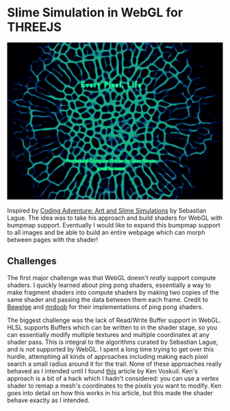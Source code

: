 # Slime Simulation in WebGL for THREEJS

![Slime Image](/ReadMePic.png)

Inspired by [Coding Adventure: Ant and Slime Simulations](https://www.youtube.com/watch?v=X-iSQQgOd1A) by Sebastian Lague. The idea was to take his approach and build shaders for WebGL with bumpmap support. Eventually I would like to expand this bumpmap support to all images and be able to build an entire webpage which can morph between pages with the shader!

## Challenges
The first major challenge was that WebGL doesn't *really* support compute shaders. I quickly learned about ping pong shaders, essentially a way to make fragment shaders into compute shaders by making two copies of the same shader and passing the data between them each frame. Credit to [Bewelge](https://github.com/Bewelge) and [mrdoob](https://github.com/mrdoob/three.js/blob/master/examples/webgl_gpgpu_birds.html) for their implementations of ping pong shaders.

The biggest challenge was the lack of Read/Write Buffer support in WebGL. HLSL supports Buffers which can be written to in the shader stage, so you can essentially modify multiple textures and multiple coordinates at any shader pass. This is integral to the algorithms curated by Sebastian Lague, and is *not* supported by WebGL. I spent a long time trying to get over this hurdle, attemptimg all kinds of approaches including making each pixel search a small radius around it for the trail. None of these approaches really behaved as I intended until I found [this](https://kaesve.nl/projects/mold/summary.html) article by Ken Voskuil. Ken's approach is a bit of a hack which I hadn't considered: you can use a vertex shader to remap a mesh's coordinates to the pixels you want to modify. Ken goes into detail on how this works in his article, but this made the shader behave exactly as I intended.
